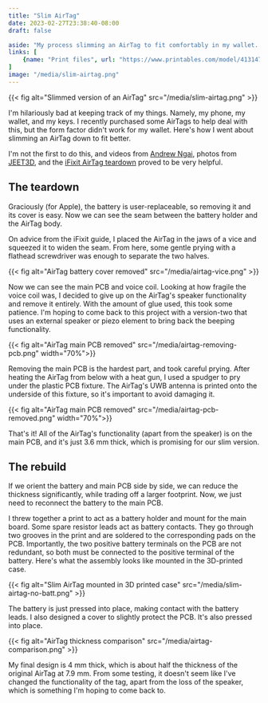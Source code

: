 ```yaml
---
title: "Slim AirTag"
date: 2023-02-27T23:38:40-08:00
draft: false

aside: "My process slimming an AirTag to fit comfortably in my wallet. The final version comes to 4 mm thick."
links: [
    {name: "Print files", url: "https://www.printables.com/model/413147-slim-airtag-body"}
]
image: "/media/slim-airtag.png"
---
```


{{< fig alt="Slimmed version of an AirTag" src="/media/slim-airtag.png" >}}

I'm hilariously bad at keeping track of my things. Namely, my phone, my wallet, and my keys. I recently purchased some AirTags to help deal with this, but the form factor didn't work for my wallet. Here's how I went about slimming an AirTag down to fit better.

I'm not the first to do this, and videos from [Andrew Ngai](https://www.youtube.com/@andrewngai5215/), photos from [JEET3D](https://jtee3d.com/), and the [iFixit AirTag teardown](https://www.ifixit.com/News/50145/) proved to be very helpful.

## The teardown
Graciously (for Apple), the battery is user-replaceable, so removing it and its cover is easy. Now we can see the seam between the battery holder and the AirTag body. 

On advice from the iFixit guide, I placed the AirTag in the jaws of a vice and squeezed it to widen the seam. From here, some gentle prying with a flathead screwdriver was enough to separate the two halves.

{{< fig alt="AirTag battery cover removed" src="/media/airtag-vice.png" >}}

Now we can see the main PCB and voice coil. Looking at how fragile the voice coil was, I decided to give up on the AirTag's speaker functionality and remove it entirely. With the amount of glue used, this took some patience. I'm hoping to come back to this project with a version-two that uses an external speaker or piezo element to bring back the beeping functionality.

{{< fig alt="AirTag main PCB removed" src="/media/airtag-removing-pcb.png" width="70%">}}

Removing the main PCB is the hardest part, and took careful prying. After heating the AirTag from below with a heat gun, I used a spudger to pry under the plastic PCB fixture. The AirTag's UWB antenna is printed onto the underside of this fixture, so it's important to avoid damaging it.

{{< fig alt="AirTag main PCB removed" src="/media/airtag-pcb-removed.png" width="70%">}}

That's it! All of the AirTag's functionality (apart from the speaker) is on the main PCB, and it's just 3.6 mm thick, which is promising for our slim version.

## The rebuild
If we orient the battery and main PCB side by side, we can reduce the thickness significantly, while trading off a larger footprint. Now, we just need to reconnect the battery to the main PCB.

I threw together a print to act as a battery holder and mount for the main board. Some spare resistor leads act as battery contacts. They go through two grooves in the print and are soldered to the corresponding pads on the PCB. Importantly, the two positive battery terminals on the PCB are not redundant, so both must be connected to the positive terminal of the battery. Here's what the assembly looks like mounted in the 3D-printed case.

{{< fig alt="Slim AirTag mounted in 3D printed case" src="/media/slim-airtag-no-batt.png" >}}

The battery is just pressed into place, making contact with the battery leads. I also designed a cover to slightly protect the PCB. It's also pressed into place. 

{{< fig alt="AirTag thickness comparison" src="/media/airtag-comparison.png" >}}

My final design is 4 mm thick, which is about half the thickness of the original AirTag at 7.9 mm. From some testing, it doesn't seem like I've changed the functionality of the tag, apart from the loss of the speaker, which is something I'm hoping to come back to.